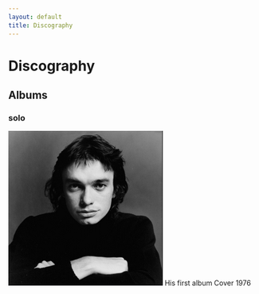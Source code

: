 ```yaml
---
layout: default
title: Discography
---
```


# Discography


## Albums

 ### solo

<div class="gallery2">
 <div class="tooltip2">
    <img src="/assets/img/jaco4.png" alt="Jaco live" title="Montreux Jazz Festival, 1976"  />
    <span class="tooltiptext">His first album Cover      1976</span>
  </div>
 </div>

